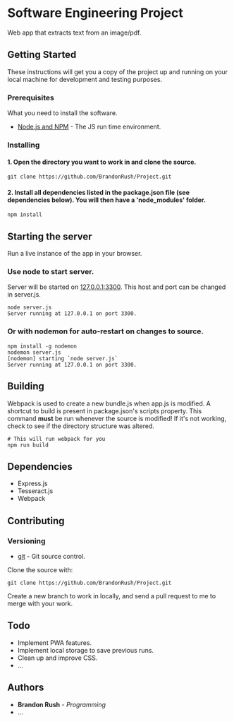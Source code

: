# Software Engineering Project

Web app that extracts text from an image/pdf.

## Getting Started

These instructions will get you a copy of the project up and running on your local machine for development and testing purposes.

### Prerequisites

What you need to install the software.
* [Node.js and NPM](https://www.npmjs.com/get-npm) - The JS run time environment.

### Installing

#### 1. Open the directory you want to work in and clone the source.
```Shell
git clone https://github.com/BrandonRush/Project.git
```
#### 2. Install all dependencies listed in the package.json file (see dependencies below). You will then have a 'node_modules' folder. 
```Shell
npm install
```

## Starting the server

Run a live instance of the app in your browser. 

### Use node to start server.

Server will be started on [127.0.0.1:3300](http://localhost:3300). This host and port can be changed in server.js.
```Shell
node server.js
Server running at 127.0.0.1 on port 3300.
```

### Or with nodemon for auto-restart on changes to source.

```Shell
npm install -g nodemon
nodemon server.js
[nodemon] starting `node server.js`
Server running at 127.0.0.1 on port 3300.
```

## Building

Webpack is used to create a new bundle.js when app.js is modified. A shortcut to build is present in package.json's scripts property.
This command **must** be run whenever the source is modified! If it's not working, check to see if the directory structure was altered.

```Shell
# This will run webpack for you
npm run build  
```
## Dependencies
* Express.js
* Tesseract.js
* Webpack

## Contributing

### Versioning

* [git](https://git-scm.com/downloads) - Git source control.

Clone the source with:
```Shell
git clone https://github.com/BrandonRush/Project.git
```
Create a new branch to work in locally, and send a pull request to me to merge with your work. 

## Todo

* Implement PWA features.
* Implement local storage to save previous runs.
* Clean up and improve CSS.
* ...

## Authors

* **Brandon Rush** - *Programming*
* ...


